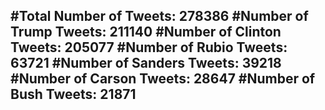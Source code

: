 #Total Number of Tweets: 278386 
#Number of Trump Tweets: 211140
#Number of Clinton Tweets: 205077
#Number of Rubio Tweets: 63721
#Number of Sanders Tweets: 39218
#Number of Carson Tweets: 28647
#Number of Bush Tweets: 21871
---
